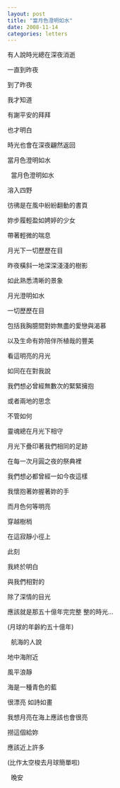 ```yaml
---
layout: post
title: "當月色澄明如水"
date: 2008-11-14
categories: letters
---
```




有人說時光總在深夜消逝


一直到昨夜


到了昨夜


我才知道


有謝平安的拜拜


也才明白


時光也會在深夜翩然返回


當月色澄明如水


 
當月色澄明如水


溶入四野


彷彿是在風中紛紛翻動的書頁


妳步履輕盈如娉婷的少女


帶著輕微的喘息


月光下一切歷歷在目


昨夜橫斜一地深深淺淺的樹影


如此熟悉清晰的景象


月光澄明如水


一切歷歷在目


包括我胸臆間對妳無盡的愛戀與渴慕


以及生命有妳陪伴所植哉的豐美


看這明亮的月光


如同在在對我說


我們想必曾經無數次的緊緊擁抱


或者兩地的思念


不管如何


靈魂總在月光下相守


月光下疊印著我們相同的足跡


在每一次月圓之夜的祭典裡


我們想必都曾經一如今夜這樣


我懷抱著妳握著妳的手


而月色何等明亮


穿越樹梢


在這寂靜小徑上


此刻


我終於明白


與我們相對的


除了深情的目光


應該就是那五十億年完完整
整的時光...


(月球的年齡約五十億年)


 
航海的人說


地中海附近


風平浪靜


海是一種青色的藍


很漂亮 如詩如畫


我想月亮在海上應該也會很亮


撈這個給妳


應該近上許多


(比作太空梭去月球簡單啦) 


 
晚安

